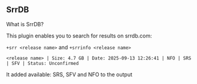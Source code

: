 ## SrrDB

What is SrrDB?

This plugin enables you to search for results on srrdb.com:

`+srr <release name>` and `+srrinfo <release name>`

`<release name> | Size: 4.7 GB | Date: 2025-09-13 12:26:41 | NFO | SRS | SFV | Status: Unconfirmed`

It added available: SRS, SFV and NFO to the output

